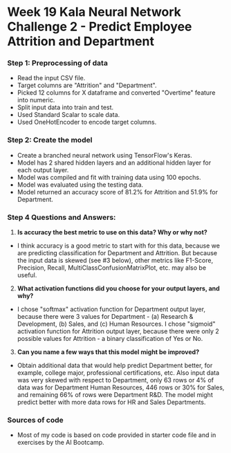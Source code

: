# Week 19 Kala Neural Network Challenge 2 - Predict Employee Attrition and Department

### Step 1: Preprocessing of data
* Read the input CSV file.
* Target columns are "Attrition" and "Department".
* Picked 12 columns for X dataframe and converted "Overtime" feature into numeric.
* Split input data into train and test.
* Used Standard Scalar to scale data.
* Used OneHotEncoder to encode target columns.

### Step 2: Create the model
* Create a branched neural network using TensorFlow's Keras.
* Model has 2 shared hidden layers and an additional hidden layer for each output layer.
* Model was compiled and fit with training data using 100 epochs.
* Model was evaluated using the testing data.
* Model returned an accuracy score of 81.2% for Attrition and 51.9% for Department.

### Step 4 Questions and Answers:
1. **Is accuracy the best metric to use on this data? Why or why not?**
* I think accuracy is a good metric to start with for this data, because we are predicting classification for Department and Attrition. But because the input data is skewed (see #3 below), other metrics like F1-Score, Precision, Recall, MultiClassConfusionMatrixPlot, etc. may also be useful.

2. **What activation functions did you choose for your output layers, and why?**
* I chose "softmax" activation function for Department output layer, because there were 3 values for Department - (a) Research & Development, (b) Sales, and (c) Human Resources. I chose "sigmoid" activation function for Attrition output layer, because there were only 2 possible values for Attrition - a binary classification of Yes or No.

3. **Can you name a few ways that this model might be improved?**
* Obtain additional data that would help predict Department better, for example, college major, professional certifications, etc. Also input data was very skewed with respect to Department, only 63 rows or 4% of data was for Department Human Resources, 446 rows or 30% for Sales, and remaining 66% of rows were Department R&D. The model might predict better with more data rows for HR and Sales Departments.
 
### Sources of code
* Most of my code is based on code provided in starter code file and in exercises by the AI Bootcamp.